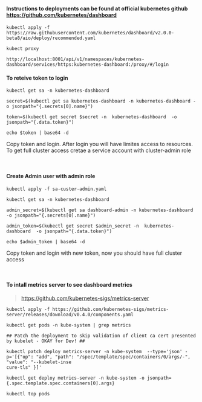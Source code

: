 #### Instructions to deployments can be found at official kubernetes github https://github.com/kubernetes/dashboard

```
kubectl apply -f https://raw.githubusercontent.com/kubernetes/dashboard/v2.0.0-beta8/aio/deploy/recommended.yaml

kubect proxy

http://localhost:8001/api/v1/namespaces/kubernetes-dashboard/services/https:kubernetes-dashboard:/proxy/#/login

```

#### To reteive token to login

```
kubectl get sa -n kubernetes-dashboard

secret=$(kubectl get sa kubernetes-dashboard -n kubernetes-dashboard -o jsonpath="{.secrets[0].name}")

token=$(kubectl get secret $secret -n  kubernetes-dashboard  -o jsonpath="{.data.token}")

echo $token | base64 -d
```
Copy token and login. After login you will have limites access to resources. To get full cluster access cretae a service account with cluster-admin role

<br/>

#### Create Admin user with admin role

```
kubectl apply -f sa-custer-admin.yaml

kubectl get sa -n kubernetes-dashboard

admin_secret=$(kubectl get sa dashboard-admin -n kubernetes-dashboard -o jsonpath="{.secrets[0].name}")

admin_token=$(kubectl get secret $admin_secret -n  kubernetes-dashboard  -o jsonpath="{.data.token}")

echo $admin_token | base64 -d
```
Copy token and login with new token, now you should have full cluster access

<br/>

#### To intall metrics server to see dashboard metrics  
> https://github.com/kubernetes-sigs/metrics-server

```
kubectl apply -f https://github.com/kubernetes-sigs/metrics-server/releases/download/v0.4.0/components.yaml

kubectl get pods -n kube-system | grep metrics

## Patch the deployment to skip validation of client ca cert presented by kubelet - OKAY for Dev! ##

kubectl patch deploy metrics-server -n kube-system  --type='json' -p='[{"op": "add", "path": "/spec/template/spec/containers/0/args/-", "value": "--kubelet-inse
cure-tls" }]'

kubectl get deploy metrics-server -n kube-system -o jsonpath={.spec.template.spec.containers[0].args}

kubectl top pods
```

